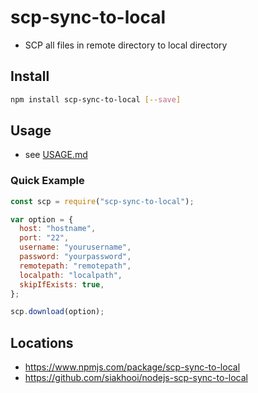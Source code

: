 # scp-sync-to-local

- SCP all files in remote directory to local directory

## Install

```bash
npm install scp-sync-to-local [--save]
```

## Usage

- see [USAGE.md](USAGE.md)

### Quick Example

```js
const scp = require("scp-sync-to-local");

var option = {
  host: "hostname",
  port: "22",
  username: "yourusername",
  password: "yourpassword",
  remotepath: "remotepath",
  localpath: "localpath",
  skipIfExists: true,
};

scp.download(option);
```

## Locations

- <https://www.npmjs.com/package/scp-sync-to-local>
- <https://github.com/siakhooi/nodejs-scp-sync-to-local>
